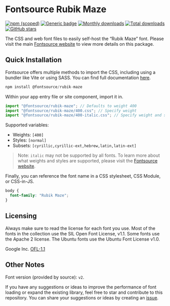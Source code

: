 # Fontsource Rubik Maze

[![npm (scoped)](https://img.shields.io/npm/v/@fontsource/rubik-maze?color=brightgreen)](https://www.npmjs.com/package/@fontsource/rubik-maze) [![Generic badge](https://img.shields.io/badge/fontsource-passing-brightgreen)](https://github.com/fontsource/fontsource) [![Monthly downloads](https://badgen.net/npm/dm/@fontsource/rubik-maze)](https://github.com/fontsource/fontsource) [![Total downloads](https://badgen.net/npm/dt/@fontsource/rubik-maze)](https://github.com/fontsource/fontsource) [![GitHub stars](https://img.shields.io/github/stars/fontsource/fontsource.svg?style=social&label=Star)](https://github.com/fontsource/fontsource/stargazers)

The CSS and web font files to easily self-host the “Rubik Maze” font. Please visit the main [Fontsource website](https://fontsource.org/fonts/rubik-maze) to view more details on this package.

## Quick Installation

Fontsource offers multiple methods to import the CSS, including using a bundler like Vite or using SASS. You can find full documentation [here](https://fontsource.org/docs/getting-started/introduction).

```javascript
npm install @fontsource/rubik-maze
```

Within your app entry file or site component, import it in.

```javascript
import "@fontsource/rubik-maze"; // Defaults to weight 400
import "@fontsource/rubik-maze/400.css"; // Specify weight
import "@fontsource/rubik-maze/400-italic.css"; // Specify weight and style
```

Supported variables:
- Weights: `[400]`
- Styles: `[normal]`
- Subsets: `[cyrillic,cyrillic-ext,hebrew,latin,latin-ext]`

> Note: `italic` may not be supported by all fonts. To learn more about what weights and styles are supported, please visit the [Fontsource website](https://fontsource.org/fonts/rubik-maze).

Finally, you can reference the font name in a CSS stylesheet, CSS Module, or CSS-in-JS.

```css
body {
  font-family: "Rubik Maze";
}
```

## Licensing
Always make sure to read the license for each font you use. Most of the fonts in the collection use the SIL Open Font License, v1.1. Some fonts use the Apache 2 license. The Ubuntu fonts use the Ubuntu Font License v1.0.

Google Inc.
[OFL-1.1](http://scripts.sil.org/OFL)

## Other Notes
Font version (provided by source): `v2`.

If you have any suggestions or ideas to improve the performance of font loading or expand the existing library, feel free to star and contribute to this repository. You can share your suggestions or ideas by creating an [issue](https://github.com/fontsource/fontsource/issues).